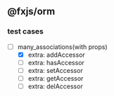 ## @fxjs/orm

### test cases
* [ ] many_associations(with props)
    - [x] extra: addAccessor
    - [ ] extra: hasAccessor
    - [ ] extra: setAccessor
    - [ ] extra: getAccessor
    - [ ] extra: delAccessor